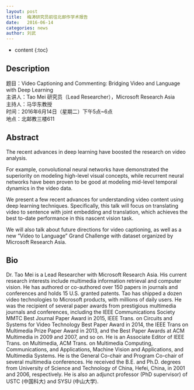 ```yaml
---
layout: post
title:  梅涛研究员前往北邮作学术报告
date:   2016-06-14 
categories: news
author: 刘武
---
```

* content
{:toc}
## Description
题目：Video Captioning and Commenting: Bridging Video and Language with Deep Learning  
主讲人：Tao Mei 研究员（Lead Researcher），Microsoft Research Asia  
主持人：马华东教授  
时间：2016年6月14日（星期二）下午5点~6点  
地点：北邮教三楼611


## Abstract
The recent advances in deep learning have boosted the research on video analysis. 

For example, convolutional neural networks have demonstrated the superiority on modeling high-level visual concepts, while recurrent neural networks have been proven to be good at modeling mid-level temporal dynamics in the video data. 

We present a few recent advances for understanding video content using deep learning techniques. Specifically, this talk will focus on translating video to sentence with joint embedding and translation, which achieves the best to-date performance in this nascent vision task. 

We will also talk about future directions for video captioning, as well as a new “Video to Language” Grand Challenge with dataset organized by Microsoft Research Asia.

## Bio
Dr. Tao Mei is a Lead Researcher with Microsoft Research Asia. His current research interests include multimedia information retrieval and computer vision. He has authored or co-authored over 150 papers in journals and conferences and holds 15 U.S. granted patents. Tao has shipped a dozen video technologies to Microsoft products, with millions of daily users. He was the recipient of several paper awards from prestigious multimedia journals and conferences, including the IEEE Communications Society MMTC Best Journal Paper Award in 2015, IEEE Trans. on Circuits and Systems for Video Technology Best Paper Award in 2014, the IEEE Trans on Multimedia Prize Paper Award in 2013, and the Best Paper Awards at ACM Multimedia in 2009 and 2007, and so on. He is an Associate Editor of IEEE Trans. on Multimedia, ACM Trans. on Multimedia Computing, Communications, and Applications, Machine Vision and Applications, and Multimedia Systems. He is the General Co-chair and Program Co-chair of several multimedia conferences. He received the B.E. and Ph.D. degrees from University of Science and Technology of China, Hefei, China, in 2001 and 2006, respectively. He is also an adjunct professor (PhD supervisor) of USTC (中国科大) and SYSU (中山大学).